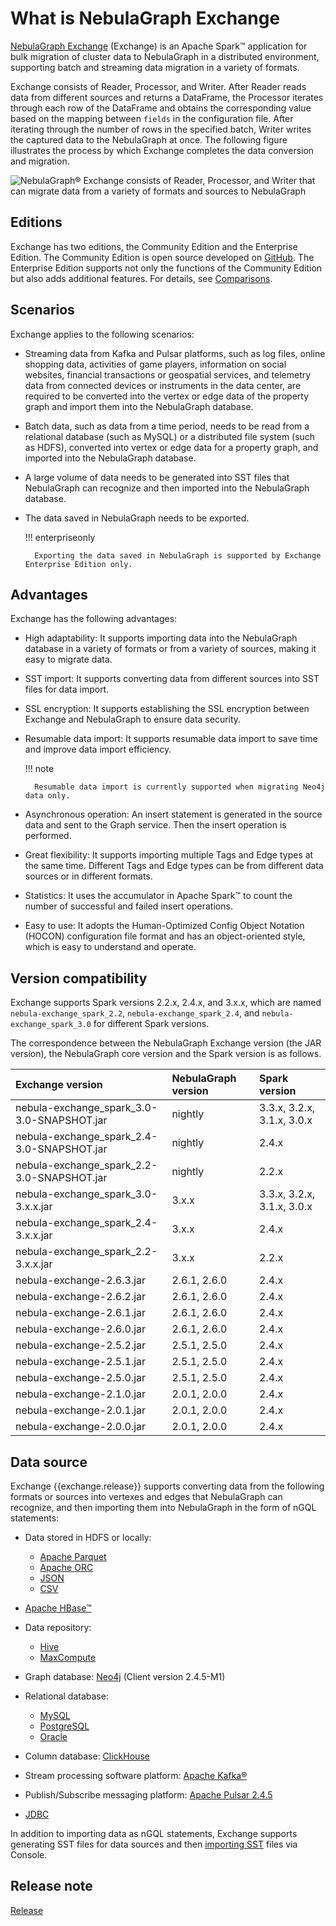 # What is NebulaGraph Exchange

[NebulaGraph Exchange](https://github.com/vesoft-inc/nebula-exchange) (Exchange) is an Apache Spark&trade; application for bulk migration of cluster data to NebulaGraph in a distributed environment, supporting batch and streaming data migration in a variety of formats.

Exchange consists of Reader, Processor, and Writer. After Reader reads data from different sources and returns a DataFrame, the Processor iterates through each row of the DataFrame and obtains the corresponding value based on the mapping between `fields` in the configuration file. After iterating through the number of rows in the specified batch, Writer writes the captured data to the NebulaGraph at once. The following figure illustrates the process by which Exchange completes the data conversion and migration.

![NebulaGraph&reg; Exchange consists of Reader, Processor, and Writer that can migrate data from a variety of formats and sources to NebulaGraph](https://docs-cdn.nebula-graph.com.cn/figures/ex-ug-003.png)

## Editions

Exchange has two editions, the Community Edition and the Enterprise Edition. The Community Edition is open source developed on [GitHub](https://github.com/vesoft-inc/nebula-exchange). The Enterprise Edition supports not only the functions of the Community Edition but also adds additional features. For details, see [Comparisons](https://nebula-graph.com.cn/pricing/).

## Scenarios

Exchange applies to the following scenarios:

- Streaming data from Kafka and Pulsar platforms, such as log files, online shopping data, activities of game players, information on social websites, financial transactions or geospatial services, and telemetry data from connected devices or instruments in the data center, are required to be converted into the vertex or edge data of the property graph and import them into the NebulaGraph database.

- Batch data, such as data from a time period, needs to be read from a relational database (such as MySQL) or a distributed file system (such as HDFS), converted into vertex or edge data for a property graph, and imported into the NebulaGraph database.

- A large volume of data needs to be generated into SST files that NebulaGraph can recognize and then imported into the NebulaGraph database.

- The data saved in NebulaGraph needs to be exported.

  !!! enterpriseonly

        Exporting the data saved in NebulaGraph is supported by Exchange Enterprise Edition only.

## Advantages

Exchange has the following advantages:

- High adaptability: It supports importing data into the NebulaGraph database in a variety of formats or from a variety of sources, making it easy to migrate data.

- SST import: It supports converting data from different sources into SST files for data import.

- SSL encryption: It supports establishing the SSL encryption between Exchange and NebulaGraph to ensure data security.

- Resumable data import: It supports resumable data import to save time and improve data import efficiency.

  !!! note

        Resumable data import is currently supported when migrating Neo4j data only.

- Asynchronous operation: An insert statement is generated in the source data and sent to the Graph service. Then the insert operation is performed.

- Great flexibility: It supports importing multiple Tags and Edge types at the same time. Different Tags and Edge types can be from different data sources or in different formats.

- Statistics: It uses the accumulator in Apache Spark&trade; to count the number of successful and failed insert operations.

- Easy to use: It adopts the Human-Optimized Config Object Notation (HOCON) configuration file format and has an object-oriented style, which is easy to understand and operate.

## Version compatibility

Exchange supports Spark versions 2.2.x, 2.4.x, and 3.x.x, which are named `nebula-exchange_spark_2.2`, `nebula-exchange_spark_2.4`, and `nebula-exchange_spark_3.0` for different Spark versions.

The correspondence between the NebulaGraph Exchange version (the JAR version), the NebulaGraph core version and the Spark version is as follows.

| Exchange version | NebulaGraph version | Spark version |
|:----------|:-----------|:-------|
|nebula-exchange_spark_3.0-3.0-SNAPSHOT.jar|  nightly       |3.3.x, 3.2.x, 3.1.x, 3.0.x |
|nebula-exchange_spark_2.4-3.0-SNAPSHOT.jar|  nightly       |2.4.x |
|nebula-exchange_spark_2.2-3.0-SNAPSHOT.jar|  nightly       |2.2.x |
|nebula-exchange_spark_3.0-3.x.x.jar       | 3.x.x          |3.3.x, 3.2.x, 3.1.x, 3.0.x |
|nebula-exchange_spark_2.4-3.x.x.jar       |  3.x.x         |2.4.x |
|nebula-exchange_spark_2.2-3.x.x.jar       |  3.x.x         |2.2.x |
|nebula-exchange-2.6.3.jar                 |  2.6.1, 2.6.0  |2.4.x |
|nebula-exchange-2.6.2.jar                 |  2.6.1, 2.6.0  |2.4.x |
|nebula-exchange-2.6.1.jar                 |  2.6.1, 2.6.0  |2.4.x |
|nebula-exchange-2.6.0.jar                 |  2.6.1, 2.6.0  |2.4.x |
|nebula-exchange-2.5.2.jar                 |  2.5.1, 2.5.0  |2.4.x |
|nebula-exchange-2.5.1.jar                 |  2.5.1, 2.5.0  |2.4.x |
|nebula-exchange-2.5.0.jar                 |  2.5.1, 2.5.0  |2.4.x |
|nebula-exchange-2.1.0.jar                 |  2.0.1, 2.0.0  |2.4.x |
|nebula-exchange-2.0.1.jar                 |  2.0.1, 2.0.0  |2.4.x |
|nebula-exchange-2.0.0.jar                 |  2.0.1, 2.0.0  |2.4.x |

## Data source

Exchange {{exchange.release}} supports converting data from the following formats or sources into vertexes and edges that NebulaGraph can recognize, and then importing them into NebulaGraph in the form of nGQL statements:

- Data stored in HDFS or locally:
  - [Apache Parquet](../use-exchange/ex-ug-import-from-parquet.md)
  - [Apache ORC](../use-exchange/ex-ug-import-from-orc.md)
  - [JSON](../use-exchange/ex-ug-import-from-json.md)
  - [CSV](../use-exchange/ex-ug-import-from-csv.md)

- [Apache HBase&trade;](../use-exchange/ex-ug-import-from-hbase.md)

- Data repository:

  - [Hive](../use-exchange/ex-ug-import-from-hive.md)
  - [MaxCompute](../use-exchange/ex-ug-import-from-maxcompute.md)

- Graph database: [Neo4j](../use-exchange/ex-ug-import-from-neo4j.md) (Client version 2.4.5-M1)

- Relational database:
  - [MySQL](../use-exchange/ex-ug-import-from-mysql.md)
  - [PostgreSQL](../use-exchange/ex-ug-import-from-mysql.md)
  - [Oracle](../use-exchange/ex-ug-import-from-oracle.md)

- Column database: [ClickHouse](../use-exchange/ex-ug-import-from-clickhouse.md)

- Stream processing software platform: [Apache Kafka&reg;](../use-exchange/ex-ug-import-from-kafka.md)

- Publish/Subscribe messaging platform: [Apache Pulsar 2.4.5](../use-exchange/ex-ug-import-from-pulsar.md)

- [JDBC](../use-exchange/ex-ug-import-from-jdbc.md)

In addition to importing data as nGQL statements, Exchange supports generating SST files for data sources and then [importing SST](../use-exchange/ex-ug-import-from-sst.md) files via Console.

## Release note

[Release](https://github.com/vesoft-inc/nebula-exchange/releases/tag/{{exchange.tag}})
